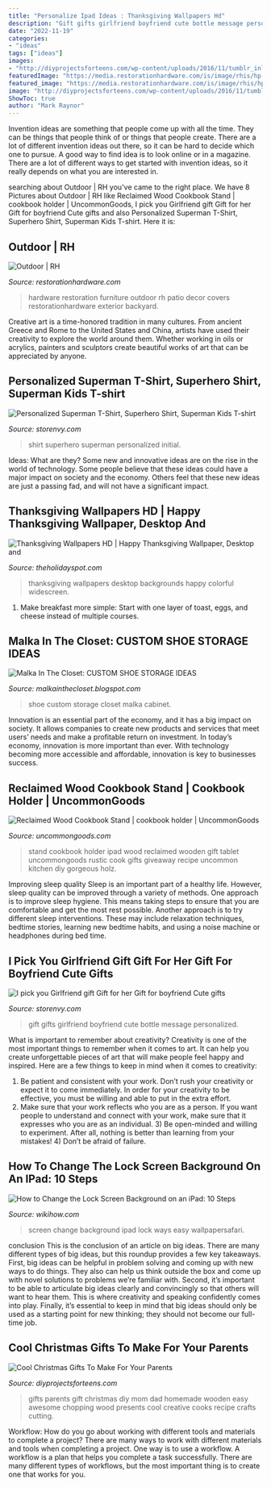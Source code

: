 ```yaml
---
title: "Personalize Ipad Ideas : Thanksgiving Wallpapers Hd"
description: "Gift gifts girlfriend boyfriend cute bottle message personalized"
date: "2022-11-19"
categories:
- "ideas"
tags: ["ideas"]
images:
- "http://diyprojectsforteens.com/wp-content/uploads/2016/11/tumblr_inline_nv7jp0wIxx1tdvcch_540.jpg"
featuredImage: "https://media.restorationhardware.com/is/image/rhis/hp-od-default?wid=1000&amp;fmt=jpeg&amp;qlt=90,0&amp;op_sharpen=0&amp;resMode=bicub&amp;op_usm=0.0,0.0,0,0&amp;iccEmbed=0"
featured_image: "https://media.restorationhardware.com/is/image/rhis/hp-od-default?wid=1000&amp;fmt=jpeg&amp;qlt=90,0&amp;op_sharpen=0&amp;resMode=bicub&amp;op_usm=0.0,0.0,0,0&amp;iccEmbed=0"
image: "http://diyprojectsforteens.com/wp-content/uploads/2016/11/tumblr_inline_nv7jp0wIxx1tdvcch_540.jpg"
ShowToc: true
author: "Mark Raynor"
---
```



Invention ideas are something that people come up with all the time. They can be things that people think of or things that people create. There are a lot of different invention ideas out there, so it can be hard to decide which one to pursue. A good way to find idea is to look online or in a magazine. There are a lot of different ways to get started with invention ideas, so it really depends on what you are interested in.

	

		
searching about Outdoor | RH you've came to the right place. We have 8 Pictures about Outdoor | RH like Reclaimed Wood Cookbook Stand | cookbook holder | UncommonGoods, I pick you Girlfriend gift Gift for her Gift for boyfriend Cute gifts and also Personalized Superman T-Shirt, Superhero Shirt, Superman Kids T-shirt. Here it is:
		
    
## Outdoor | RH

<img loading=lazy src="https://media.restorationhardware.com/is/image/rhis/hp-od-default?wid=1000&amp;fmt=jpeg&amp;qlt=90,0&amp;op_sharpen=0&amp;resMode=bicub&amp;op_usm=0.0,0.0,0,0&amp;iccEmbed=0" onerror="this.onerror=null;this.src='https://tse2.mm.bing.net/th?id=OIP.WngEvFDe0ZGmQcvVDlyIUgHaD9&amp;pid=15.1';" alt="Outdoor | RH">

_Source: restorationhardware.com_

>hardware restoration furniture outdoor rh patio decor covers restorationhardware exterior backyard. 

	

Creative art is a time-honored tradition in many cultures. From ancient Greece and Rome to the United States and China, artists have used their creativity to explore the world around them. Whether working in oils or acrylics, painters and sculptors create beautiful works of art that can be appreciated by anyone.

    
## Personalized Superman T-Shirt, Superhero Shirt, Superman Kids T-shirt

<img loading=lazy src="http://d111vui60acwyt.cloudfront.net/product_photos/13119184/il_fullxfull.542683992_fgls_original.jpg" onerror="this.onerror=null;this.src='https://tse2.mm.bing.net/th?id=OIP.oQZJRxjW_OoO1yDf01VyAwHaH-&amp;pid=15.1';" alt="Personalized Superman T-Shirt, Superhero Shirt, Superman Kids T-shirt">

_Source: storenvy.com_

>shirt superhero superman personalized initial. 

	

Ideas: What are they?
Some new and innovative ideas are on the rise in the world of technology. Some people believe that these ideas could have a major impact on society and the economy. Others feel that these new ideas are just a passing fad, and will not have a significant impact.

    
## Thanksgiving Wallpapers HD | Happy Thanksgiving Wallpaper, Desktop And

<img loading=lazy src="https://www.theholidayspot.com/thanksgiving/wallpapers/images_hd/thanksgiving-wallpaper-12.jpg" onerror="this.onerror=null;this.src='https://tse4.mm.bing.net/th?id=OIP.KngrkFsc-m2l-8GSdqrExwHaEo&amp;pid=15.1';" alt="Thanksgiving Wallpapers HD | Happy Thanksgiving Wallpaper, Desktop and">

_Source: theholidayspot.com_

>thanksgiving wallpapers desktop backgrounds happy colorful widescreen. 

	

1. Make breakfast more simple: Start with one layer of toast, eggs, and cheese instead of multiple courses. 

    
## Malka In The Closet: CUSTOM SHOE STORAGE IDEAS

<img loading=lazy src="http://4.bp.blogspot.com/-329NdOBA6XA/TgC_H4gCY4I/AAAAAAAACdg/vNqpuGszHbk/s1600/styleeyeabce.JPG" onerror="this.onerror=null;this.src='https://tse1.mm.bing.net/th?id=OIP.JBM1R2lO8FyzP59LaFyYdwAAAA&amp;pid=15.1';" alt="Malka In The Closet: CUSTOM SHOE STORAGE IDEAS">

_Source: malkainthecloset.blogspot.com_

>shoe custom storage closet malka cabinet. 

	

Innovation is an essential part of the economy, and it has a big impact on society. It allows companies to create new products and services that meet users’ needs and make a profitable return on investment. In today’s economy, innovation is more important than ever. With technology becoming more accessible and affordable, innovation is key to businesses success.

    
## Reclaimed Wood Cookbook Stand | Cookbook Holder | UncommonGoods

<img loading=lazy src="https://www.uncommongoods.com/images/items/23600/23696_2_1200px.jpg" onerror="this.onerror=null;this.src='https://tse3.mm.bing.net/th?id=OIP.5I8HrmqGHsv2FgGFcwwDeAHaHa&amp;pid=15.1';" alt="Reclaimed Wood Cookbook Stand | cookbook holder | UncommonGoods">

_Source: uncommongoods.com_

>stand cookbook holder ipad wood reclaimed wooden gift tablet uncommongoods rustic cook gifts giveaway recipe uncommon kitchen diy gorgeous holz. 

	

Improving sleep quality
Sleep is an important part of a healthy life. However, sleep quality can be improved through a variety of methods. One approach is to improve sleep hygiene. This means taking steps to ensure that you are comfortable and get the most rest possible. Another approach is to try different sleep interventions. These may include relaxation techniques, bedtime stories, learning new bedtime habits, and using a noise machine or headphones during bed time.

    
## I Pick You Girlfriend Gift Gift For Her Gift For Boyfriend Cute Gifts

<img loading=lazy src="https://d2a2wjuuf1c30f.cloudfront.net/product_photos/46585984/image_original.jpeg" onerror="this.onerror=null;this.src='https://tse4.mm.bing.net/th?id=OIP.SWziH5wiaHGy6CmTrbucdQHaE8&amp;pid=15.1';" alt="I pick you Girlfriend gift Gift for her Gift for boyfriend Cute gifts">

_Source: storenvy.com_

>gift gifts girlfriend boyfriend cute bottle message personalized. 

	

What is important to remember about creativity?
Creativity is one of the most important things to remember when it comes to art. It can help you create unforgettable pieces of art that will make people feel happy and inspired. Here are a few things to keep in mind when it comes to creativity: 
1) Be patient and consistent with your work. Don’t rush your creativity or expect it to come immediately. In order for your creativity to be effective, you must be willing and able to put in the extra effort. 
2) Make sure that your work reflects who you are as a person. If you want people to understand and connect with your work, make sure that it expresses who you are as an individual. 3) Be open-minded and willing to experiment. After all, nothing is better than learning from your mistakes! 4) Don’t be afraid of failure.

    
## How To Change The Lock Screen Background On An IPad: 10 Steps

<img loading=lazy src="http://www.wikihow.com/images/c/c9/Change-the-Lock-Screen-Background-on-an-iPad-Step-10-Version-2.jpg" onerror="this.onerror=null;this.src='https://tse4.mm.bing.net/th?id=OIP.7OJKdOvZxD1FD2dUv_4O5wHaFj&amp;pid=15.1';" alt="How to Change the Lock Screen Background on an iPad: 10 Steps">

_Source: wikihow.com_

>screen change background ipad lock ways easy wallpapersafari. 

	

conclusion
This is the conclusion of an article on big ideas. 
There are many different types of big ideas, but this roundup provides a few key takeaways. First, big ideas can be helpful in problem solving and coming up with new ways to do things. They also can help us think outside the box and come up with novel solutions to problems we’re familiar with. 
 Second, it’s important to be able to articulate big ideas clearly and convincingly so that others will want to hear them. This is where creativity and speaking confidently comes into play. Finally, it’s essential to keep in mind that big ideas should only be used as a starting point for new thinking; they should not become our full-time job.

    
## Cool Christmas Gifts To Make For Your Parents

<img loading=lazy src="http://diyprojectsforteens.com/wp-content/uploads/2016/11/tumblr_inline_nv7jp0wIxx1tdvcch_540.jpg" onerror="this.onerror=null;this.src='https://tse4.mm.bing.net/th?id=OIP.rNHvH2_CFkaNcbpQnTDPcAHaLH&amp;pid=15.1';" alt="Cool Christmas Gifts To Make For Your Parents">

_Source: diyprojectsforteens.com_

>gifts parents gift christmas diy mom dad homemade wooden easy awesome chopping wood presents cool creative cooks recipe crafts cutting. 

	

Workflow: How do you go about working with different tools and materials to complete a project?
There are many ways to work with different materials and tools when completing a project. One way is to use a workflow. A workflow is a plan that helps you complete a task successfully. There are many different types of workflows, but the most important thing is to create one that works for you.

